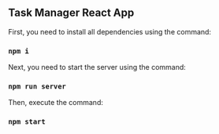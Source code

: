 ## Task Manager React App

First, you need to install all dependencies using the command:

### `npm i`

Next, you need to start the server using the command:

### `npm run server`

Then, execute the command:

### `npm start`
